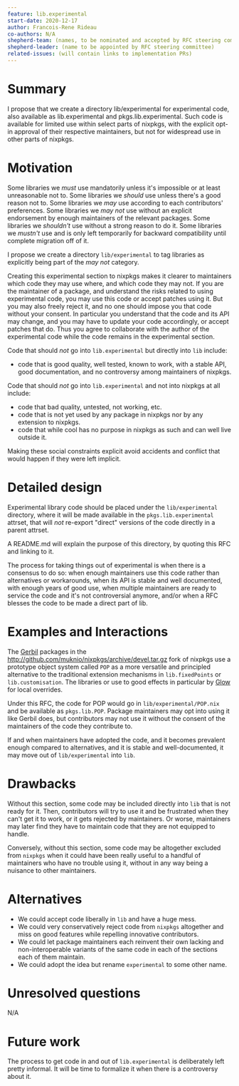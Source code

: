 ```yaml
---
feature: lib.experimental
start-date: 2020-12-17
author: Francois-Rene Rideau
co-authors: N/A
shepherd-team: (names, to be nominated and accepted by RFC steering committee)
shepherd-leader: (name to be appointed by RFC steering committee)
related-issues: (will contain links to implementation PRs)
---
```


# Summary
[summary]: #summary

I propose that we create a directory lib/experimental for experimental code,
also available as lib.experimental and pkgs.lib.experimental. Such code is
available for limited use within select parts of nixpkgs, with the explicit
opt-in approval of their respective maintainers, but not for widespread use
in other parts of nixpkgs.

# Motivation
[motivation]: #motivation

Some libraries we *must* use
mandatorily unless it's impossible or at least unreasonable not to.
Some libraries we *should* use
unless there's a good reason not to.
Some libraries we *may* use
according to each contributors' preferences.
Some libraries we *may not* use
without an explicit endorsement by enough maintainers of the relevant packages.
Some libraries we *shouldn't* use
without a strong reason to do it.
Some libraries we *mustn't* use
and is only left temporarily for backward compatibility until complete migration off of it.

I propose we create a directory `lib/experimental`
to tag libraries as explicitly being part of the *may not* category.

Creating this experimental section to nixpkgs makes it clearer to maintainers
which code they may use where, and which code they may not.
If you are the maintainer of a package, and understand the risks related to using
experimental code, you may use this code or accept patches using it.
But you may also freely reject it, and no one should impose you that code without your consent.
In particular you understand that the code and its API may change, and
you may have to update your code accordingly, or accept patches that do.
Thus you agree to collaborate with the author of the experimental code
while the code remains in the experimental section.

Code that should *not* go into `lib.experimental` but directly into `lib` include:
* code that is good quality, well tested, known to work, with a stable API,
  good documentation, and no controversy among maintainers of nixpkgs.

Code that should *not* go into `lib.experimental` and not into nixpkgs at all include:
* code that bad quality, untested, not working, etc.
* code that is not yet used by any package in nixpkgs nor by any extension to nixpkgs.
* code that while cool has no purpose in nixpkgs as such and can well live outside it.

Making these social constraints explicit avoid accidents and conflict that would happen
if they were left implicit.

# Detailed design
[design]: #detailed-design

Experimental library code should be placed under the `lib/experimental` directory,
where it will be made available in the `pkgs.lib.experimental` attrset,
that will *not* re-export "direct" versions of the code directly in a parent attrset.

A README.md will explain the purpose of this directory, by quoting this RFC and linking to it.

The process for taking things out of experimental is when there is a consensus to do so:
when enough maintainers use this code rather than alternatives or workarounds,
when its API is stable and well documented, with enough years of good use,
when multiple maintainers are ready to service the code and it's not controversial anymore,
and/or when a RFC blesses the code to be made a direct part of lib.

# Examples and Interactions
[examples-and-interactions]: #examples-and-interactions

The [Gerbil](https://cons.io) packages in the
http://github.com/muknio/nixpkgs/archive/devel.tar.gz fork of nixpkgs use a
prototype object system called `POP` as a more versatile and principled alternative
to the traditional extension mechanisms in `lib.fixedPoints` or `lib.customisation`.
The libraries or use to good effects in particular by
[Glow](http://gitlab.com/mukn/glow) for local overrides.

Under this RFC, the code for POP would go in `lib/experimental/POP.nix`
and be available as `pkgs.lib.POP`.
Package maintainers may opt into using it like Gerbil does,
but contributors may not use it without the consent
of the maintainers of the code they contribute to.

If and when maintainers have adopted the code, and it becomes prevalent enough
compared to alternatives, and it is stable and well-documented,
it may move out of `lib/experimental` into `lib`.

# Drawbacks
[drawbacks]: #drawbacks

Without this section, some code may be included directly into `lib` that is not ready for it.
Then, contributors will try to use it and be frustrated when they can't get it to work,
or it gets rejected by maintainers. Or worse, maintainers may later find they have to maintain
code that they are not equipped to handle.

Conversely, without this section, some code may be altogether excluded from `nixpkgs`
when it could have been really useful to a handful of maintainers who have no trouble using it,
without in any way being a nuisance to other maintainers.

# Alternatives
[alternatives]: #alternatives

* We could accept code liberally in `lib` and have a huge mess.
* We could very conservatively reject code from `nixpkgs` altogether
  and miss on good features while repelling innovative contributors.
* We could let package maintainers each reinvent their own lacking and
  non-interoperable variants of the same code in each of the sections
  each of them maintain.
* We could adopt the idea but rename `experimental` to some other name.

# Unresolved questions
[unresolved]: #unresolved-questions

N/A

# Future work
[future]: #future-work

The process to get code in and out of `lib.experimental`
is deliberately left pretty informal.
It will be time to formalize it when there is a controversy about it.
